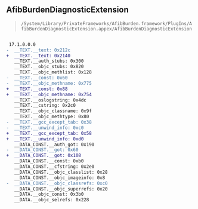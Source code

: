 ## AfibBurdenDiagnosticExtension

> `/System/Library/PrivateFrameworks/AfibBurden.framework/PlugIns/AfibBurdenDiagnosticExtension.appex/AfibBurdenDiagnosticExtension`

```diff

 17.1.0.0.0
-  __TEXT.__text: 0x212c
+  __TEXT.__text: 0x2140
   __TEXT.__auth_stubs: 0x300
   __TEXT.__objc_stubs: 0x820
   __TEXT.__objc_methlist: 0x128
-  __TEXT.__const: 0x60
-  __TEXT.__objc_methname: 0x775
+  __TEXT.__const: 0x88
+  __TEXT.__objc_methname: 0x754
   __TEXT.__oslogstring: 0x4dc
   __TEXT.__cstring: 0x2c0
   __TEXT.__objc_classname: 0x9f
   __TEXT.__objc_methtype: 0x80
-  __TEXT.__gcc_except_tab: 0x38
-  __TEXT.__unwind_info: 0xc0
+  __TEXT.__gcc_except_tab: 0x58
+  __TEXT.__unwind_info: 0xd0
   __DATA_CONST.__auth_got: 0x190
-  __DATA_CONST.__got: 0x60
+  __DATA_CONST.__got: 0x108
   __DATA_CONST.__const: 0xb0
   __DATA_CONST.__cfstring: 0x2e0
   __DATA_CONST.__objc_classlist: 0x28
   __DATA_CONST.__objc_imageinfo: 0x8
-  __DATA_CONST.__objc_classrefs: 0xc0
   __DATA_CONST.__objc_superrefs: 0x20
   __DATA.__objc_const: 0x3b0
   __DATA.__objc_selrefs: 0x228

```
